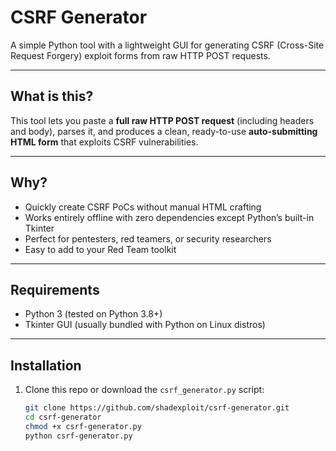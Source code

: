 # CSRF Generator

A simple Python tool with a lightweight GUI for generating CSRF (Cross-Site Request Forgery) exploit forms from raw HTTP POST requests.

---

## What is this?

This tool lets you paste a **full raw HTTP POST request** (including headers and body), parses it, and produces a clean, ready-to-use **auto-submitting HTML form** that exploits CSRF vulnerabilities.

---

## Why?

- Quickly create CSRF PoCs without manual HTML crafting  
- Works entirely offline with zero dependencies except Python’s built-in Tkinter  
- Perfect for pentesters, red teamers, or security researchers  
- Easy to add to your Red Team toolkit

---

## Requirements

- Python 3 (tested on Python 3.8+)  
- Tkinter GUI (usually bundled with Python on Linux distros)

---

## Installation

1. Clone this repo or download the `csrf_generator.py` script:

   ```bash
   git clone https://github.com/shadexploit/csrf-generator.git
   cd csrf-generator
   chmod +x csrf-generator.py
   python csrf-generator.py
